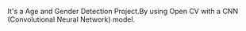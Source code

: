 It's a Age and Gender Detection Project.By using Open CV with a CNN (Convolutional Neural Network) model.
